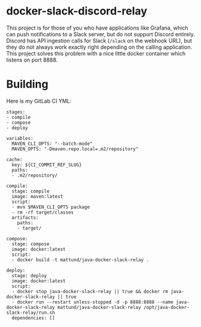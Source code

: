 # docker-slack-discord-relay

This project is for those of you who have applications like Grafana, which can push notifications to a Slack server, but do not support Discord entirely.  Discord has API ingestion calls for Slack (`/slack` on the webhook URL), but they do not always work exactly right depending on the calling application.  This project solves this problem with a nice little docker container which listens on port 8888.

# Building

Here is my GitLab CI YML:

```
stages:
- compile
- compose
- deploy

variables:
  MAVEN_CLI_OPTS: "--batch-mode"
  MAVEN_OPTS: "-Dmaven.repo.local=.m2/repository"

cache:
  key: ${CI_COMMIT_REF_SLUG}
  paths:
  - .m2/repository/

compile:
  stage: compile
  image: maven:latest
  script:
  - mvn $MAVEN_CLI_OPTS package
  - rm -rf target/classes
  artifacts:
    paths:
    - target/

compose:
  stage: compose
  image: docker:latest
  script:
  - docker build -t mattund/java-docker-slack-relay .

deploy:
  stage: deploy
  image: docker:latest
  script:
  - docker stop java-docker-slack-relay || true && docker rm java-docker-slack-relay || true
  - docker run --restart unless-stopped -d -p 8888:8888 --name java-docker-slack-relay mattund/java-docker-slack-relay /opt/java-docker-slack-relay/run.sh
  dependencies: []
```
